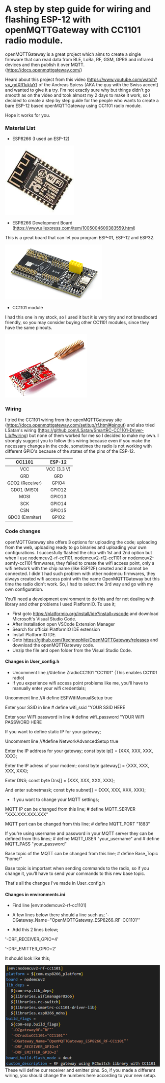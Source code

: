 # A step by step guide for wiring and flashing ESP-12 with openMQTTGateway with CC1101 radio module.

openMQTTGateway is a great project which aims to create a single firmware that can read data from BLE, LoRa, RF, GSM, GPRS and infrared devices and then publish it over MQTT. (https://docs.openmqttgateway.com/)

Heard about this project from this video (https://www.youtube.com/watch?v=_gdXR1uklaY) of the Andreas Spiess (AKA the guy with the Swiss accent) and wanted to give it a try. I'm not exactly sure why but things didn't go smooth as on the video and took almost my 2 days to make it work, so I decided to create a step by step guide for the people who wants to create a bare ESP-12 based openMQTTGateway using CC1101 radio module.

Hope it works for you.

### Material List

- ESP8266 (I used an ESP-12)

![](https://github.com/burcboyar/esp12-openMQTTGateway/blob/main/pics/esp12.png)

- ESP8266 Development Board (https://www.aliexpress.com/item/1005004609383559.html)

This is a great board that can let you program ESP-01, ESP-12 and ESP32.

![](https://github.com/burcboyar/esp12-openMQTTGateway/blob/main/pics/Programmer.png)

- CC1101 module

I had this one in my stock, so I used it but it is very tiny and not breadboard friendly, so you may consider buying other CC1101 modules, since they have the same pinouts.

![](https://github.com/burcboyar/esp12-openMQTTGateway/blob/main/pics/cc1101.png)

### Wiring

I tried the CC1101 wiring from the openMQTTGateway site (https://docs.openmqttgateway.com/setitup/rf.html#pinout) and also tried LSatan's wiring (https://github.com/LSatan/SmartRC-CC1101-Driver-Lib#wiring) but none of them worked for me so I decided to make my own. I strongly suggest you to follow this wiring because even if you make the necessary changes in the code, sometimes the radio is not working with different GPIO's because of the states of the pins of the ESP-12. 

| CC1101         | ESP-12        | 
| :------------: |:-------------:|
| VCC            | VCC (3.3 V)   |
| GRD            | GRD           |
| GDO2 (Receiver)| GPIO4         |
| GDO1 (MISO)    | GPIO12        |
| MOSI           | GPIO13        |
| SCK            | GPIO14        |
| CSN            | GPIO15        |
| GDO0 (Emmiter) | GPIO2         |

### Code changes

openMQTTGateway site offers 3 options for uploading the code; uploading from the web, uploading ready to go binaries and uploading your own configurations. I succesfully flashed the chip with 1st and 2nd option but when I use nodemcuv2-rf-cc1101, nodemcuv2-rf2-cc1101 or nodemcuv2-somfy-cc1101 firmwares, they failed to create the wifi access point, only a wifi network with the chip name (like ESP12F) created and it cannot be connected. I didn't had such problem with other nodemcu firmwares, they always created wifi access point with the name OpenMQTTGateway but this time the radio didn't work. So, I had to select the 3rd way and go with my own configuration.

You'll need a development environment to do this and for not dealing with library and other problems I used PlatformIO. To use it;
- First goto https://platformio.org/install/ide?install=vscode and download Microsoft's Visual Studio Code.
- After installation open VSCode Extension Manager
- Search for official PlatformIO IDE extension
- Install PlatformIO IDE.
- Goto https://github.com/1technophile/OpenMQTTGateway/releases and download the openMQTTGateway code.
- Unzip the file and open folder from the Visual Studio Code.

#### Changes in User_config.h
- Uncomment line //#define ZradioCC1101   "CC1101" (This enables CC1101 radio)
- If you experience wifi access point problems like me, you'll have to manually enter your wifi credentials;

Uncomment line  //#  define ESPWifiManualSetup true

Enter your SSID in line #    define wifi_ssid "YOUR SSID HERE

Enter your WIFI password in line #    define wifi_password "YOUR WIFI PASSWORD HERE

If you want to define static IP for your gateway;

Uncomment line //#define NetworkAdvancedSetup true

Enter the IP address for your gateway; const byte ip[] = {XXX, XXX, XXX, XXX};

Enter the IP adress of your modem; const byte gateway[] = {XXX, XXX, XXX, XXX};

Enter DNS; const byte Dns[] = {XXX, XXX, XXX, XXX};

And enter subnetmask; const byte subnet[] = {XXX, XXX, XXX, XXX};

- If you want to change your MQTT settings;

MQTT IP can be changed from this line; #  define MQTT_SERVER "XXX.XXX.XXX.XXX"

MQTT port can be changed from this line; #  define MQTT_PORT "1883"

If you're using username and password in your MQTT server they can be defined from this lines; #  define MQTT_USER "your_username" and #  define MQTT_PASS "your_password"

Base topic of the MQTT can be changed from this line; #  define Base_Topic "home/"

Base topic is important when sending commands to the radio, so if you change it, you'll have to send your commands to this new base topic.

That's all the changes I've made in User_config.h

#### Changes in environments.ini

- Find line [env:nodemcuv2-rf-cc1101]

- A few lines below there should a line such as; '-DGateway_Name="OpenMQTTGateway_ESP8266_RF-CC1101"'

- Add this 2 lines below;

'-DRF_RECEIVER_GPIO=4'

'-DRF_EMITTER_GPIO=2'

It should look like this;

![](https://github.com/burcboyar/esp12-openMQTTGateway/blob/main/pics/env.png)
These will define our receiver and emitter pins. So, if you made a different wiring, you should change the numbers here according to your new setup.

